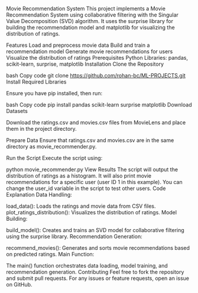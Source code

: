Movie Recommendation System
This project implements a Movie Recommendation System using collaborative filtering with the Singular Value Decomposition (SVD) algorithm. It uses the surprise library for building the recommendation model and matplotlib for visualizing the distribution of ratings.

Features
Load and preprocess movie data
Build and train a recommendation model
Generate movie recommendations for users
Visualize the distribution of ratings
Prerequisites
Python Libraries: pandas, scikit-learn, surprise, matplotlib
Installation
Clone the Repository

bash
Copy code
git clone https://github.com/rohan-bc/ML-PROJECTS.git
Install Required Libraries

Ensure you have pip installed, then run:

bash
Copy code
pip install pandas scikit-learn surprise matplotlib
Download Datasets

Download the ratings.csv and movies.csv files from MovieLens and place them in the project directory.

Prepare Data
Ensure that ratings.csv and movies.csv are in the same directory as movie_recommender.py.

Run the Script
Execute the script using:

python movie_recommender.py
View Results
The script will output the distribution of ratings as a histogram.
It will also print movie recommendations for a specific user (user ID 1 in this example). You can change the user_id variable in the script to test other users.
Code Explanation
Data Handling:

load_data(): Loads the ratings and movie data from CSV files.
plot_ratings_distribution(): Visualizes the distribution of ratings.
Model Building:

build_model(): Creates and trains an SVD model for collaborative filtering using the surprise library.
Recommendation Generation:

recommend_movies(): Generates and sorts movie recommendations based on predicted ratings.
Main Function:

The main() function orchestrates data loading, model training, and recommendation generation.
Contributing
Feel free to fork the repository and submit pull requests. For any issues or feature requests, open an issue on GitHub.
